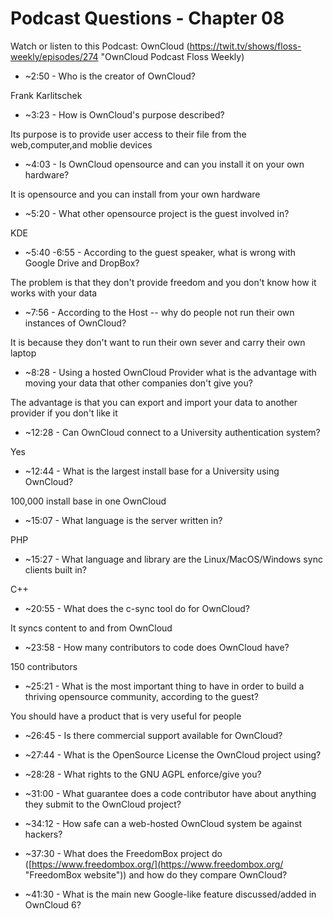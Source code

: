 # Podcast Questions - Chapter 08

Watch or listen to this Podcast: OwnCloud
(https://twit.tv/shows/floss-weekly/episodes/274 "OwnCloud Podcast Floss Weekly)

* ~2:50 - Who is the creator of OwnCloud?

Frank Karlitschek

* ~3:23 - How is OwnCloud's purpose described?

Its purpose is to provide user access to their file from the web,computer,and moblie devices

* ~4:03 - Is OwnCloud opensource and can you install it on your own hardware?

It is opensource and you can install from your own hardware

* ~5:20 - What other opensource project is the guest involved in?

KDE

* ~5:40 -6:55 - According to the guest speaker, what is wrong with Google Drive and DropBox?

The problem is that they don't provide freedom and you don't know how it works with your data

* ~7:56 - According to the Host -- why do people not run their own instances of OwnCloud?

It is because they don't want to run their own sever and carry their own laptop

* ~8:28 - Using a hosted OwnCloud Provider what is the advantage with moving your data that other companies don't give you?

The advantage is that you can export and import your data to another provider if you don't like it

* ~12:28 - Can OwnCloud connect to a University authentication system?

Yes

* ~12:44 - What is the largest install base for a University using OwnCloud?

100,000 install base in one OwnCloud

* ~15:07 - What language is the server written in?  

PHP

* ~15:27 - What language and library are the Linux/MacOS/Windows sync clients built in?

C++

* ~20:55 - What does the c-sync tool do for OwnCloud?

It syncs content to and from OwnCloud

* ~23:58 - How many contributors to code does OwnCloud have?

150 contributors

* ~25:21 - What is the most important thing to have in order to build a thriving opensource community, according to the guest?

You should have a product that is very useful for people 

* ~26:45 - Is there commercial support available for OwnCloud?



* ~27:44 - What is the OpenSource License the OwnCloud project using?



* ~28:28 - What rights to the GNU AGPL enforce/give you?



* ~31:00 - What guarantee does a code contributor have about anything they submit to the OwnCloud project?



* ~34:12 - How safe can a web-hosted OwnCloud system be against hackers?



* ~37:30 - What does the FreedomBox project do ([https://www.freedombox.org/](https://www.freedombox.org/ "FreedomBox website")) and how do they compare OwnCloud?



* ~41:30 - What is the main new Google-like feature discussed/added in OwnCloud 6?

